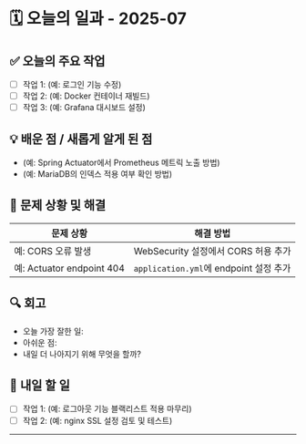 # 🗓️ 오늘의 일과 - 2025-07

## ✅ 오늘의 주요 작업
- [ ] 작업 1: (예: 로그인 기능 수정)
- [ ] 작업 2: (예: Docker 컨테이너 재빌드)
- [ ] 작업 3: (예: Grafana 대시보드 설정)

## 💡 배운 점 / 새롭게 알게 된 점
- (예: Spring Actuator에서 Prometheus 메트릭 노출 방법)
- (예: MariaDB의 인덱스 적용 여부 확인 방법)

## 🧩 문제 상황 및 해결
| 문제 상황 | 해결 방법 |
|-----------|------------|
| 예: CORS 오류 발생 | WebSecurity 설정에서 CORS 허용 추가 |
| 예: Actuator endpoint 404 | `application.yml`에 endpoint 설정 추가 |

## 🔍 회고
- 오늘 가장 잘한 일:
- 아쉬운 점:
- 내일 더 나아지기 위해 무엇을 할까?

## 📌 내일 할 일
- [ ] 작업 1: (예: 로그아웃 기능 블랙리스트 적용 마무리)
- [ ] 작업 2: (예: nginx SSL 설정 검토 및 테스트)

---

